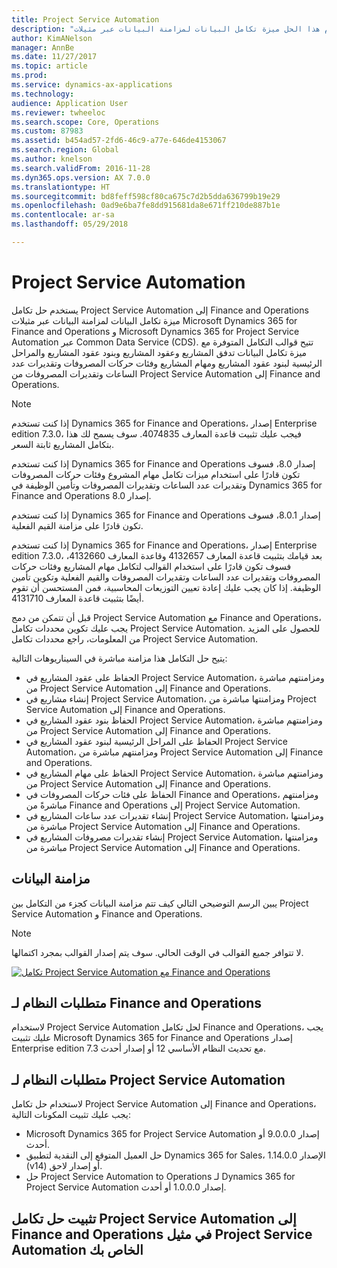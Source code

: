 ```yaml
---
title: Project Service Automation
description: "يستخدم هذا الحل ميزة تكامل البيانات لمزامنة البيانات عبر مثيلات Microsoft Dynamics 365 for Finance and Operations و Microsoft Dynamics 365 for Project Service Automation عبر Common Data Service (CDS)."
author: KimANelson
manager: AnnBe
ms.date: 11/27/2017
ms.topic: article
ms.prod: 
ms.service: dynamics-ax-applications
ms.technology: 
audience: Application User
ms.reviewer: twheeloc
ms.search.scope: Core, Operations
ms.custom: 87983
ms.assetid: b454ad57-2fd6-46c9-a77e-646de4153067
ms.search.region: Global
ms.author: knelson
ms.search.validFrom: 2016-11-28
ms.dyn365.ops.version: AX 7.0.0
ms.translationtype: HT
ms.sourcegitcommit: bd8feff598cf80ca675c7d2b5dda636799b19e29
ms.openlocfilehash: 0ad9e6ba7fe8dd915681da8e671ff210de887b1e
ms.contentlocale: ar-sa
ms.lasthandoff: 05/29/2018

---
```


# <a name="project-service-automation"></a>Project Service Automation

يستخدم حل تكامل Project Service Automation إلى Finance and Operations ميزة تكامل البيانات لمزامنة البيانات عبر مثيلات Microsoft Dynamics 365 for Finance and Operations و Microsoft Dynamics 365 for Project Service Automation عبر Common Data Service (CDS). تتيح قوالب التكامل المتوفرة مع ميزة تكامل البيانات تدفق المشاريع وعقود المشاريع وبنود عقود المشاريع والمراحل الرئيسية لبنود عقود المشاريع ومهام المشاريع وفئات حركات المصروفات وتقديرات عدد الساعات وتقديرات المصروفات من  Project Service Automation إلى Finance and Operations.

> [!NOTE] 
> إذا كنت تستخدم Dynamics 365 for Finance and Operations، إصدار Enterprise edition 7.3.0، فيجب عليك تثبيت قاعدة المعارف 4074835. سوف يسمح لك هذا بتكامل المشاريع ثابتة السعر.
>
> إذا كنت تستخدم  Dynamics 365 for Finance and Operations إصدار 8.0، فسوف تكون قادرًا على استخدام ميزات تكامل مهام المشروع وفئات حركات المصروفات وتقديرات عدد الساعات وتقديرات المصروفات وتأمين الوظيفة في Dynamics 365 for Finance and Operations إصدار 8.0.
>
> إذا كنت تستخدم Dynamics 365 for Finance and Operations إصدار 8.0.1، فسوف تكون قادرًا على مزامنة القيم الفعلية.
>
> إذا كنت تستخدم Dynamics 365 for Finance and Operations، إصدار Enterprise edition 7.3.0، بعد قيامك بتثبيت قاعدة المعارف 4132657 وقاعدة المعارف 4132660، فسوف تكون قادرًا على استخدام القوالب لتكامل مهام المشاريع وفئات حركات المصروفات وتقديرات عدد الساعات وتقديرات المصروفات والقيم الفعلية وتكوين تأمين الوظيفة. إذا كان يجب عليك إعادة تعيين التوزيعات المحاسبية، فمن المستحسن أن تقوم أيضًا بتثبيت قاعدة المعارف 4131710.

قبل أن تتمكن من دمج Project Service Automation مع Finance and Operations، يجب عليك تكوين محددات تكامل Project Service Automation. للحصول على المزيد من المعلومات، راجع محددات تكامل Project Service Automation.

يتيح حل التكامل هذا مزامنة مباشرة في السيناريوهات التالية:

- الحفاظ على عقود المشاريع في Project Service Automation، ومزامنتهم مباشرة من Project Service Automation إلى Finance and Operations.
- إنشاء مشاريع في Project Service Automation، ومزامنتها مباشرة من Project Service Automation إلى Finance and Operations.
- الحفاظ بنود عقود المشاريع في Project Service Automation، ومزامنتهم مباشرة من Project Service Automation إلى Finance and Operations.
- الحفاظ على المراحل الرئيسية لبنود عقود المشاريع في Project Service Automation، ومزامنتهم مباشرة من Project Service Automation إلى Finance and Operations.
- الحفاظ على مهام المشاريع في Project Service Automation، ومزامنتهم مباشرة من Project Service Automation إلى Finance and Operations.
- الحفاظ على فئات حركات المصروفات في Finance and Operations، ومزامنتهم مباشرةً من Finance and Operations إلى Project Service Automation.
- إنشاء تقديرات عدد ساعات المشاريع في Project Service Automation، ومزامنتها مباشرة من Project Service Automation إلى Finance and Operations.
- إنشاء تقديرات مصروفات المشاريع في Project Service Automation، ومزامنتها مباشرة من Project Service Automation إلى Finance and Operations.

## <a name="data-synchronization"></a>مزامنة البيانات
يبين الرسم التوضيحي التالي كيف تتم مزامنة البيانات كجزء من التكامل بين Project Service Automation و Finance and Operations.

> [!NOTE]
> لا تتوافر جميع القوالب في الوقت الحالي. سوف يتم إصدار القوالب بمجرد اكتمالها.

[![تكامل Project Service Automation مع Finance and Operations](./media/PSA-integration.png)](./media/PSA-integration.png)

## <a name="system-requirements-for-finance-and-operations"></a>متطلبات النظام لـ Finance and Operations

لاستخدام Project Service Automation لحل تكامل Finance and Operations، يجب عليك تثبيت Microsoft Dynamics 365 for Finance and Operations إصدار Enterprise edition 7.3 مع تحديث النظام الأساسي 12 أو إصدار أحدث.

## <a name="system-requirements-for-project-service-automation"></a>متطلبات النظام لـ Project Service Automation

لاستخدام حل تكامل Project Service Automation إلى Finance and Operations، يجب عليك تثبيت المكونات التالية:

- Microsoft Dynamics 365 for Project Service Automation إصدار 9.0.0.0 أو أحدث.
- حل العميل المتوقع إلى النقدية لتطبيق Dynamics 365 for Sales، الإصدار 1.14.0.0 (v14) أو إصدار لاحق.
- حل Project Service Automation to Operations لـ Dynamics 365 for Project Service Automation إصدار 1.0.0.0 أو أحدث.

## <a name="install-the-project-service-automation-to-finance-and-operations-integration-solution-in-your-project-service-automation-instance"></a>تثبيت حل تكامل Project Service Automation إلى Finance and Operations في مثيل Project Service Automation الخاص بك



